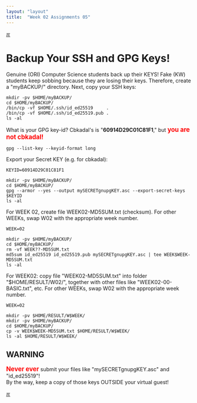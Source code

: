 ```yaml
---
layout: "layout"
title:  "Week 02 Assignments 05"
---
```


[&#x213C;](#idxXXX)<br id="idx000">
# Backup Your SSH and GPG Keys!

Genuine (ORI) Computer Science students back up their KEYS! 
Fake (KW) students keep sobbing because they are losing their keys.
Therefore, create a "myBACKUP/" directory.
Next, copy your SSH keys:

```
mkdir -pv $HOME/myBACKUP/
cd $HOME/myBACKUP/
/bin/cp -vf $HOME/.ssh/id_ed25519     .
/bin/cp -vf $HOME/.ssh/id_ed25519.pub .
ls -al

```

What is your GPG key-id? Cbkadal's is "<b>60914D29C01C81F1</b>," but 
<span style="color:red; font-weight:bold; font-size:larger;">you are not cbkadal!</span>

```
gpg --list-key --keyid-format long

```

Export your Secret KEY (e.g. for cbkadal):

```
KEYID=60914D29C01C81F1

mkdir -pv $HOME/myBACKUP/
cd $HOME/myBACKUP/
gpg --armor --yes --output mySECRETgnupgKEY.asc --export-secret-keys $KEYID
ls -al

```

For WEEK 02, create file WEEK02-MD5SUM.txt (checksum).
For other WEEKs, swap W02 with the appropriate week number.

```
WEEK=02

mkdir -pv $HOME/myBACKUP/
cd $HOME/myBACKUP/
rm -vf WEEK??-MD5SUM.txt
md5sum id_ed25519 id_ed25519.pub mySECRETgnupgKEY.asc | tee WEEK$WEEK-MD5SUM.txt
ls -al

```

For WEEK02:
copy file "WEEK02-MD5SUM.txt" into folder "$HOME/RESULT/W02/", 
together with other files like "WEEK02-00-BASIC.txt", etc.
For other WEEKs, swap W02 with the appropriate week number.

```
WEEK=02

mkdir -pv $HOME/RESULT/W$WEEK/
mkdir -pv $HOME/myBACKUP/
cd $HOME/myBACKUP/
cp -v WEEK$WEEK-MD5SUM.txt $HOME/RESULT/W$WEEK/
ls -al $HOME/RESULT/W$WEEK/

```

## WARNING

<span style="color:red; font-weight:bold; font-size:larger;">Never ever</span>
submit your files like "mySECRETgnupgKEY.asc" and "id_ed25519"!<br>
By the way, keep a copy of those keys OUTSIDE your virtual guest!

[&#x213C;](#)<br id="idxXXX">

